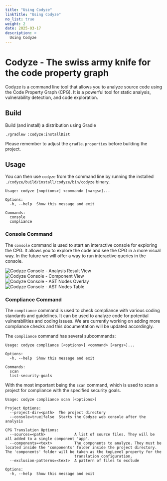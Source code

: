 ```yaml
---
title: "Using Codyze"
linkTitle: "Using Codyze"
no_list: true
weight: 2
date: 2025-03-17
description: >
  Using Codyze
---
```


# Codyze - The swiss army knife for the code property graph

Codyze is a command line tool that allows you to analyze source code using the Code Property Graph (CPG). It is a powerful tool for static analysis, vulnerability detection, and code exploration.

## Build

Build (and install) a distribution using Gradle

```
./gradlew :codyze:installDist
```

Please remember to adjust the `gradle.properties` before building the project.

## Usage

You can then use `codyze` from the command line by running the installed `./codyze/build/install/codyze/bin/codyze` binary.

```
Usage: codyze [<options>] <command> [<args>]...

Options:
  -h, --help  Show this message and exit

Commands:
  console
  compliance  
```

### Console Command

The `console` command is used to start an interactive console for exploring the CPG. It allows you to explore the code and see the CPG in a more visual way. In the future we will offer a way to run interactive queries in the console.

<img src="/cpg/assets/img/codyze-analysis-result.png"  alt="Codyze Console - Analysis Result View"/>
<img src="/cpg/assets/img/codyze-component.png"  alt="Codyze Console - Component View"/>
<img src="/cpg/assets/img/codyze-ast-nodes-overlay-tooltip.png"  alt="Codyze Console - AST Nodes Overlay"/>
<img src="/cpg/assets/img/codyze-ast-nodes-table.png"  alt="Codyze Console - AST Nodes Table"/>


### Compliance Command

The `compliance` command is used to check compliance with various coding standards and guidelines. It can be used to analyze code for potential vulnerabilities and coding issues. We are currently working on adding more compliance checks and this documentation will be updated accordingly.

The `compliance` command has several subcommands:
```
Usage: codyze compliance [<options>] <command> [<args>]...

Options:
  -h, --help  Show this message and exit

Commands:
  scan
  list-security-goals
```

With the most important being the `scan` command, which is used to scan a project for compliance with the specified security goals.

```
Usage: codyze compliance scan [<options>]

Project Options:
  --project-dir=<path>  The project directory
  --console=true|false  Starts the Codyze web console after the analysis

CPG Translation Options:
  --sources=<path>             A list of source files. They will be all added to a single component 'app'.
  --components=<text>          The components to analyze. They must be located inside the 'components' folder inside the project directory. The 'components' folder will be taken as the topLevel property for the
                               translation configuration.
  --exclusion-patterns=<text>  A pattern of files to exclude

Options:
  -h, --help  Show this message and exit
```
